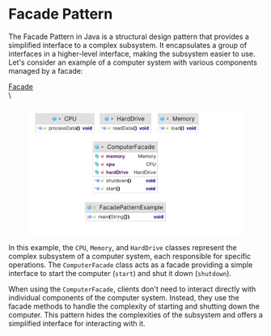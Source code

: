 # Facade Pattern

The Facade Pattern in Java is a structural design pattern that provides a simplified interface to a complex subsystem. It encapsulates a group of interfaces in a higher-level interface, making the subsystem easier to use. Let's consider an example of a computer system with various components managed by a facade:

[Facade](https://github.com/tuhin47/AlgoExpert/blob/b9d5010da1512ff5e9ad489b911340a71f1b99c3/Java/src/patterns/examples/FacadePatternExample.java) \
\


<figure><img src="../../../.gitbook/assets/facade.png" alt=""><figcaption></figcaption></figure>

In this example, the `CPU`, `Memory`, and `HardDrive` classes represent the complex subsystem of a computer system, each responsible for specific operations. The `ComputerFacade` class acts as a facade providing a simple interface to start the computer (`start`) and shut it down (`shutdown`).

When using the `ComputerFacade`, clients don't need to interact directly with individual components of the computer system. Instead, they use the facade methods to handle the complexity of starting and shutting down the computer. This pattern hides the complexities of the subsystem and offers a simplified interface for interacting with it.
